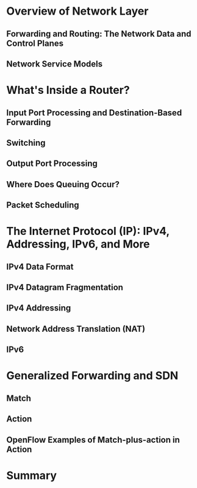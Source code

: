 # Overview of Network Layer
## Forwarding and Routing: The Network Data and Control Planes
## Network Service Models
# What's Inside a Router?
## Input Port Processing and Destination-Based Forwarding
## Switching
## Output Port Processing
## Where Does Queuing Occur?
## Packet Scheduling
# The Internet Protocol (IP): IPv4, Addressing, IPv6, and More
## IPv4 Data Format
## IPv4 Datagram Fragmentation
## IPv4 Addressing
## Network Address Translation (NAT)
## IPv6
# Generalized Forwarding and SDN
## Match
## Action
## OpenFlow Examples of Match-plus-action in Action
# Summary
